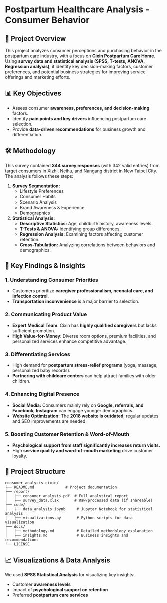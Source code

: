 # Postpartum Healthcare Analysis - Consumer Behavior

## 📌 Project Overview
This project analyzes consumer perceptions and purchasing behavior in the postpartum care industry, with a focus on **Cixin Postpartum Care Home**. Using **survey data and statistical analysis (SPSS, T-tests, ANOVA, Regression analysis)**, it identify key decision-making factors, customer preferences, and potential business strategies for improving service offerings and marketing efforts.

## 📊 Key Objectives
- Assess consumer **awareness, preferences, and decision-making** factors.
- Identify **pain points and key drivers** influencing postpartum care selection.
- Provide **data-driven recommendations** for business growth and differentiation.

## 🛠️ Methodology
This survey contained **344 survey responses** (with 342 valid entries) from target consumers in Xizhi, Neihu, and Nangang district in New Taipei City. The analysis follows these steps:

1. **Survey Segmentation:**
   - Lifestyle Preferences
   - Consumer Habits
   - Scenario Analysis
   - Brand Awareness & Experience
   - Demographics
2. **Statistical Analysis:**
   - **Descriptive Statistics:** Age, childbirth history, awareness levels.
   - **T-Tests & ANOVA:** Identifying group differences.
   - **Regression Analysis:** Examining factors affecting customer retention.
   - **Cross-Tabulation:** Analyzing correlations between behaviors and demographics.

## 🔑 Key Findings & Insights
### 1. Understanding Consumer Priorities
- Customers prioritize **caregiver professionalism, neonatal care, and infection control**.
- **Transportation inconvenience** is a major barrier to selection.

### 2. Communicating Product Value
- **Expert Medical Team**: Cixin has **highly qualified caregivers** but lacks sufficient promotion.
- **High Value-for-Money**: Diverse room options, premium facilities, and personalized services enhance competitive advantage.

### 3. Differentiating Services
- High demand for **postpartum stress-relief programs** (yoga, massage, personalized baby records).
- **Partnering with childcare centers** can help attract families with older children.

### 4. Enhancing Digital Presence
- **Social Media:** Consumers mainly rely on **Google, referrals, and Facebook**; **Instagram** can engage younger demographics.
- **Website Optimization:** The **2018 website is outdated**; regular updates and SEO improvements are needed.

### 5. Boosting Customer Retention & Word-of-Mouth
- **Psychological support from staff significantly increases return visits.**
- High **service quality and word-of-mouth marketing** drive customer loyalty.

## 📂 Project Structure
```
consumer-analysis-cixin/
├── README.md              # Project documentation
├── report/
│   ├── consumer_analysis.pdf  # Full analytical report
│   ├── survey_data.xlsx       # Raw/processed data (if shareable)
├── code/
│   ├── data_analysis.ipynb     # Jupyter Notebook for statistical analysis
│   ├── visualizations.py       # Python scripts for data visualization
├── docs/
│   ├── methodology.md          # Detailed methodology explanation
│   ├── insights.md             # Business insights and recommendations
└── LICENSE
```

## 📈 Visualizations & Data Analysis
We used **SPSS Statistical Analysis** for visualizing key insights:
- Customer **awareness levels**
- Impact of **psychological support on retention**
- Preferred **postpartum care services**
